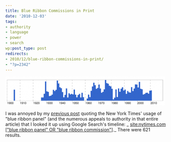 ```yaml
---
title: Blue Ribbon Commissions in Print
date: '2010-12-03'
tags:
- authority
- language
- power
- search
wp:post_type: post
redirects:
- 2010/12/blue-ribbon-commissions-in-print/
- "?p=2342"
---
```


[ ![](2010-12-03-Blue-Ribbon-Commissions-in-Print/blue-ribbon-commission-500x90.png "blue ribbon commission") ](2010-12-03-Blue-Ribbon-Commissions-in-Print/blue-ribbon-commission.png)

I was annoyed by my [previous post](http://www.island94.org/2010/12/proposals-to-change-the-tax-deductibility-of-donations/) quoting the New York Times' usage of "blue ribbon panel" (and the numerous appeals to authority in that entire article) that I looked it up using Google Search's timeline: _ [site:nytimes.com ["blue ribbon panel" OR "blue ribbon commission"]](http://www.google.com/search?tbs=tl:1&q=site:nytimes.com+[%22blue+ribbon+panel%22+OR+%22blue+ribbon+commission%22])._ There were 621 results.

